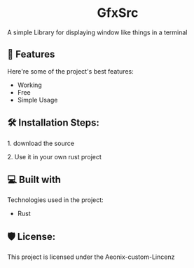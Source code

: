 <h1 align="center" id="title">GfxSrc</h1>

<p id="description">A simple Library for displaying window like things in a terminal</p>

  
  
<h2>🧐 Features</h2>

Here're some of the project's best features:

*   Working
*   Free
*   Simple Usage

<h2>🛠️ Installation Steps:</h2>

<p>1. download the source</p>

<p>2. Use it in your own rust project</p>

  
  
<h2>💻 Built with</h2>

Technologies used in the project:

*   Rust

<h2>🛡️ License:</h2>

This project is licensed under the Aeonix-custom-Lincenz